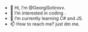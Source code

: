 - 👋 Hi, I’m @GeorgiSotirovv.
- 👀 I’m interested in coding .
- 🌱 I’m currently learning C# and JS.
- 📫 How to reach me? just dm me. 
